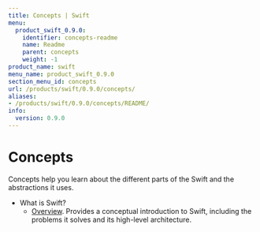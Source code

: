 ```yaml
---
title: Concepts | Swift
menu:
  product_swift_0.9.0:
    identifier: concepts-readme
    name: Readme
    parent: concepts
    weight: -1
product_name: swift
menu_name: product_swift_0.9.0
section_menu_id: concepts
url: /products/swift/0.9.0/concepts/
aliases:
- /products/swift/0.9.0/concepts/README/
info:
  version: 0.9.0
---
```


# Concepts

Concepts help you learn about the different parts of the Swift and the abstractions it uses.

- What is Swift?
  - [Overview](/products/swift/0.9.0/concepts/what-is-swift/overview). Provides a conceptual introduction to Swift, including the problems it solves and its high-level architecture.
